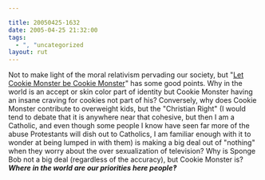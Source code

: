 ```yaml
---

title: 20050425-1632
date: 2005-04-25 21:32:00
tags:
  - ", "uncategorized
layout: rut
---
```


<p> Not to make light of the moral relativism pervading our society, but "<a href="http://www.townhall.com/columnists/jonahgoldberg/jg20050422.shtml">Let Cookie Monster be Cookie Monster</a>" has some good points.  Why in the world is an accept or skin color part of identity but Cookie Monster having an insane craving for cookies not part of his?  Conversely, why does Cookie Monster contribute to overweight kids, but the "Christian Right" (I would tend to debate that it is anywhere near that cohesive, but then I am a Catholic, and even though some people I know have seen far more of the abuse Protestants will dish out to Catholics, I am familiar enough with it to wonder at being lumped in with them) is making a big deal out of "nothing" when they worry about the over sexualization of television?  Why is Sponge Bob not a big deal (regardless of the accuracy), but Cookie Monster is?  <strong><em>Where in the world are our priorities here people&#x203d;</em></strong></p>

